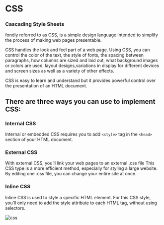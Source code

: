 # **CSS** 
### Cascading Style Sheets
 fondly referred to as CSS, is a simple design language intended to simplify the process of making web pages presentable.

CSS handles the look and feel part of a web page. Using CSS, you can control the color of the text, the style of fonts, the spacing between paragraphs, how columns are sized and laid out, what background images or colors are used, layout designs,variations in display for different devices and screen sizes as well as a variety of other effects.

CSS is easy to learn and understand but it provides powerful control over the presentation of an HTML document. 

## There are three ways you can use to implement CSS:
 ### Internal CSS

 Internal or embedded CSS requires you to add `<style>` tag in the `<head>` section of your HTML document.

### External CSS
With external CSS, you’ll link your web pages to an external .css file
This CSS type is a more efficient method, especially for styling a large website. By editing one .css file, you can change your entire site at once.

### Inline CSS
Inline CSS is used to style a specific HTML element. For this CSS style, you’ll only need to add the style attribute to each HTML tag, without using selectors.

![css](https://i.pinimg.com/originals/de/68/1e/de681e16e0e2fbe92a87fd3a842e60d3.png)